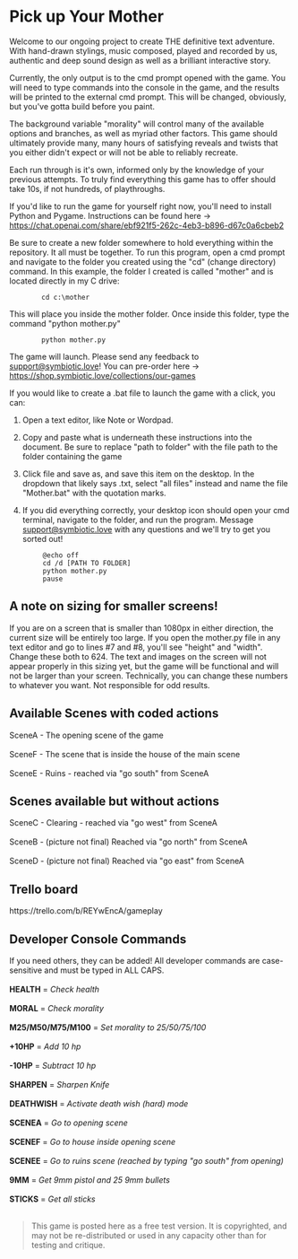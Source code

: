 <h1>Pick up Your Mother</h1>

Welcome to our ongoing project to create THE definitive text adventure. With hand-drawn stylings, music composed, played and recorded by us, authentic and deep sound design as well as a brilliant interactive story.

Currently, the only output is to the cmd prompt opened with the game. You will need to type commands into the console in the game, and the results will be printed to the external cmd prompt. This will be changed, obviously, but you've gotta build before you paint.

The background variable "morality" will control many of the available options and branches, as well as myriad other factors. This game should ultimately provide many, many hours of satisfying reveals and twists that you either didn't expect or will not be able to reliably recreate.

Each run through is it's own, informed only by the knowledge of your previous attempts. To truly find everything this game has to offer should take 10s, if not hundreds, of playthroughs.

If you'd like to run the game for yourself right now, you'll need to install Python and Pygame. Instructions can be found here -> https://chat.openai.com/share/ebf921f5-262c-4eb3-b896-d67c0a6cbeb2

Be sure to create a new folder somewhere to hold everything within the repository. It all must be together. To run this program, open a cmd prompt and navigate to the folder you created using the "cd" (change directory) command. In this example, the folder I created is called "mother" and is located directly in my C drive:

            cd c:\mother

This will place you inside the mother folder. Once inside this folder, type the command "python mother.py"

            python mother.py

The game will launch. Please send any feedback to support@symbiotic.love! You can pre-order here -> https://shop.symbiotic.love/collections/our-games

If you would like to create a .bat file to launch the game with a click, you can:

1. Open a text editor, like Note or Wordpad.
2. Copy and paste what is underneath these instructions into the document. Be sure to replace "path to folder" with the file path to the folder containing the game 
3. Click file and save as, and save this item on the desktop. In the dropdown that likely says .txt, select "all files" instead and name the file "Mother.bat" with the quotation marks.
4. If you did everything correctly, your desktop icon should open your cmd terminal, navigate to the folder, and run the program. Message support@symbiotic.love with any questions and we'll try to get you sorted out!

            @echo off
            cd /d [PATH TO FOLDER]
            python mother.py
            pause
<h2>A note on sizing for smaller screens!</h2>
If you are on a screen that is smaller than 1080px in either direction, the current size will be entirely too large. If you open the mother.py file in any text editor and go to lines #7 and #8, you'll see "height" and "width". Change these both to 624. The text and images on the screen will not appear properly in this sizing yet, but the game will be functional and will not be larger than your screen. Technically, you can change these numbers to whatever you want. Not responsible for odd results.

<h2>Available Scenes with coded actions</h2>
SceneA - The opening scene of the game
<div>&nbsp</div>
SceneF - The scene that is inside the house of the main scene
<div>&nbsp</div>
SceneE - Ruins - reached via "go south" from SceneA
<h2>Scenes available but without actions</h2>
SceneC - Clearing - reached via "go west" from SceneA
<div>&nbsp</div>
SceneB - (picture not final) Reached via "go north" from SceneA
<div>&nbsp</div>
SceneD - (picture not final) Reached via "go east" from SceneA
<h2>Trello board</h2>
https://trello.com/b/REYwEncA/gameplay
<h2>Developer Console Commands</h2>
If you need others, they can be added! All developer commands are case-sensitive and must be typed in ALL CAPS.
<div>&nbsp</div>
<strong>HEALTH</strong> = <em>Check health</em>
<div>&nbsp</div>
<strong>MORAL</strong> = <em>Check morality</em>
<div>&nbsp</div>
<strong>M25/M50/M75/M100</strong> = <em>Set morality to 25/50/75/100</em>
<div>&nbsp</div>
<strong>+10HP</strong> = <em>Add 10 hp</em>
<div>&nbsp</div>
<strong>-10HP</strong> = <em>Subtract 10 hp</em>
<div>&nbsp</div>
<strong>SHARPEN</strong> = <em>Sharpen Knife</em>
<div>&nbsp</div>
<strong>DEATHWISH</strong> = <em>Activate death wish (hard) mode</em>
<div>&nbsp</div>
<strong>SCENEA</strong> = <em>Go to opening scene</em>
<div>&nbsp</div>
<strong>SCENEF</strong> = <em>Go to house inside opening scene</em>
<div>&nbsp</div>
<strong>SCENEE</strong> = <em>Go to ruins scene (reached by typing "go south" from opening)</em>
<div>&nbsp</div>
<strong>9MM</strong> = <em>Get 9mm pistol and 25 9mm bullets</em>
<div>&nbsp</div>
<strong>STICKS</strong> = <em>Get all sticks</em>
<div>&nbsp</div>
<blockquote>This game is posted here as a free test version. It is copyrighted, and may not be re-distributed or used in any capacity other than for testing and critique.</blockquote>
